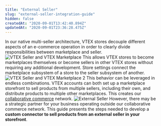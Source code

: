 ```yaml
---
title: "External Seller"
slug: "external-seller-integration-guide"
hidden: false
createdAt: "2020-09-01T13:42:40.894Z"
updatedAt: "2020-09-01T23:36:28.475Z"
---
```


In our native multi-seller architecture, VTEX stores decouple different aspects of an e-commerce operation in order to clearly divide responsibilities between marketplace and seller.
![VTEX Seller and VTEX Marketplace](https://raw.githubusercontent.com/vtexdocs/dev-portal-content/main/images/external-seller-integration-guide-0.png)
This allows VTEX stores to become marketplaces themselves or become sellers in other VTEX stores without requiring any additional development. Store settings connect the marketplace subsystem of a store to the seller subsystem of another.
![VTEX Seller and VTEX Marketplace 2](https://raw.githubusercontent.com/vtexdocs/dev-portal-content/main/images/external-seller-integration-guide-1.png)
This behavior can be leveraged in endless combinations. VTEX accounts can both set up a marketplace storefront to sell products from multiple sellers, including their own, and distribute products to multiple other marketplaces. This creates our [collaborative commerce](https://vtex.com/en/blog/strategy/collaborative-commerce-imperative-why-digital-first-collaboration-is-at-the-core-of-todays-business-success/) network.
![External Seller](https://raw.githubusercontent.com/vtexdocs/dev-portal-content/main/images/external-seller-integration-guide-2.png)
However, there may be a strategic partner for your business operating outside our collaborative commerce network. This guide presents the steps needed to develop a **custom connector to sell products from an external seller in your storefront**.
